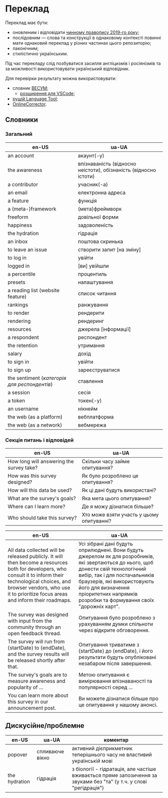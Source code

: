 # Переклад

Переклад має бути:
- оновленим і відповідати [чинному правопису 2019-го року](https://uk.wikipedia.org/wiki/%D0%A3%D0%BA%D1%80%D0%B0%D1%97%D0%BD%D1%81%D1%8C%D0%BA%D0%B8%D0%B9_%D0%BF%D1%80%D0%B0%D0%B2%D0%BE%D0%BF%D0%B8%D1%81_2019_%D1%80%D0%BE%D0%BA%D1%83);
- послідовним — слова та конструкції в однаковому контексті повинні мати однаковий переклад у різних частинах цього репозиторію;
- лаконічним;
- стилістично українським.

Під час перекладу слід позбуватися засилля англіцизмів і росіянізмів та за можливості використовувати український відповідник.

Для перевірки результату можна використовувати:
- словник [ВЕСУМ](https://vesum.nlp.net.ua/);
  - [розширення для VSCode](https://marketplace.visualstudio.com/items?itemName=streetsidesoftware.code-spell-checker-ukrainian);
- [рушій Language Tool](https://check.nlp.net.ua/);
- [OnlineCorrector](https://onlinecorrector.com.ua/uk/).

## Словники

### Загальний

|en-US|ua-UA|
|-----|-----|
|an account|акаунт(-у)|
|the awareness|впізнаваність (відносно неістоти), обізнаність (відносно істоти)|
|a contributor|учасник(-а)|
|an email|електронна адреса|
|a feature|функція|
|a (meta-)framework|(мета)фреймворк|
|freeform|довільної форми|
|happiness|задоволеність|
|the hydration|гідрація|
|an inbox|поштова скринька|
|to leave an issue|створити запит [на зміну]|
|to log in|увійти|
|logged in|[ви] увійшли|
|a percentile|процентиль|
|presets|налаштування|
|a reading list (website feature)|список читання|
|rankings|ранжування|
|to render|рендерити|
|rendering|рендеринг|
|resources|джерела [інформації]|
|a respondent|респондент|
|the retention|утримання|
|salary|дохід|
|to sign in|увійти|
|to sign up|зареєструватися|
|the sentiment (_категорія для респондентів_)|ставлення|
|a session|сесія|
|a token|токен(-у)|
|an username|нікнейм|
|the web (as a platform)|вебплатформа|
|the web (as a network)|вебмережа|

### Секція питань і відповідей

|en-US|ua-UA|
|-----|-----|
|How long will answering the survey take?|Скільки часу займе опитування?|
|How was this survey designed?|Як було розроблено це опитування?|
|How will this data be used?|Як ці дані будуть використані?|
|What are the survey's goals?|Яка мета цього опитування?|
|Where can I learn more?|Де я можу дізнатися більше?|
|Who should take this survey?|Хто може взяти участь у цьому опитуванні?|

|en-US|ua-UA|
|-----|-----|
|All data collected will be released publicly. It will then become a resources both for developers, who consult it to inform their technological choices, and browser vendors, who use it to prioritize focus areas and inform their roadmaps.|Усі зібрані дані будуть оприлюднені. Вони будуть джерелом як для розробників, які звертаються до нього, щоб донести свій технологічний вибір, так і для постачальників браузерів, які використовують його для визначення пріоритетних напрямків розробки та формування своїх "дорожніх карт".|
|The survey was designed with input from the community through an open feedback thread.|Опитування було розроблено з урахуванням думки спільноти через відкрите обговорення.|
|The survey will run from {startDate} to {endDate}, and the survey results will be released shortly after that.|Опитування триватиме з {startDate} до {endDate}, і його результати будуть опубліковані незабаром після завершення.|
|The survey's goals are to measure awareness and popularity of ...|Метою опитування є вимірювання впізнаваності та популярності серед ...|
|You can learn more about this survey in our announcement post.|Ви можете дізнатися більше про це опитування у нашому анонсі.|

## Дискусійне/проблемне

|en-US|ua-UA|коментар|
|-----|-----|--------|
|popover|спливаюче вікно|активний дієприкметник теперішнього часу не властивий українській мові|
|the hydration|гідрація|з біології - гідратація, але частіше вживається пряме запозичення за звуками без "та" (у т.ч. у слові "регідрація")|
